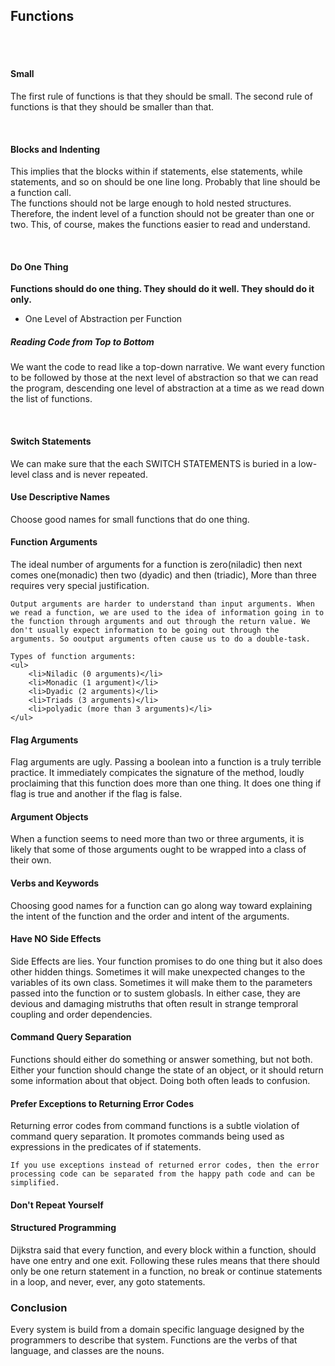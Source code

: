 <h2>Functions</h2>
<br /> <br />

<h4>Small</h4>
<p>The first rule of functions is that they should be small. The second rule of functions is that they should be smaller than that.</p><br />

<h4>Blocks and Indenting</h4>
<p>This implies that the blocks within if statements, else statements, while statements, and so on should be one line long. Probably that line should be a function call. <br />
The functions should not be large enough to hold nested structures. Therefore, the indent level of a function should not be greater than one or two. This, of course, makes the functions easier to read and understand.</p><br />

<h4>Do One Thing</h4>
<p>
    <strong>Functions should do one thing. They should do it well. They should do it only.</strong>
    <ul>
        <li>One Level of Abstraction per Function</li>
    </ul>
    <h5>Reading Code from Top to Bottom</h5>
    We want the code to read like a top-down narrative. We want every function to be followed by those at the next level of abstraction so that we can read the program, descending one level of abstraction at a time as we read down the list of functions. 
</p><br />

<h4>Switch Statements</h4>
<P>
    We can make sure that the each SWITCH STATEMENTS is buried in a low-level class and is never repeated.
</P>

<h4>Use Descriptive Names</h4>
<p>
    Choose good names for small functions that do one thing.
</p>

<h4>Function Arguments</h4>
<p>
    The ideal number of arguments for a function is zero(niladic) then next comes one(monadic) then two (dyadic) and then (triadic), More than three requires very special justification.

    Output arguments are harder to understand than input arguments. When we read a function, we are used to the idea of information going in to the function through arguments and out through the return value. We don't usually expect information to be going out through the arguments. So ooutput arguments often cause us to do a double-task.

    Types of function arguments:
    <ul>
        <li>Niladic (0 arguments)</li>
        <li>Monadic (1 argument)</li>
        <li>Dyadic (2 arguments)</li>
        <li>Triads (3 arguments)</li>
        <li>polyadic (more than 3 arguments)</li>
    </ul>
</p>

<h4>Flag Arguments</h4>
<p>
    Flag arguments are ugly. Passing a boolean into a function is a truly terrible practice. It immediately compicates the signature of the method, loudly proclaiming that this function does more than one thing. It does one thing if flag is true and another if the flag is false.
</p>

<h4>Argument Objects</h4>
<p>
    When a function seems to need more than two or three arguments, it is likely that some of those arguments ought to be wrapped into a class of their own.
</p>

<h4>Verbs and Keywords</h4>
<p>
    Choosing good names for a function can go along way toward explaining the intent of the function and the order and intent of the arguments.
</p>

<h4>Have NO Side Effects</h4>
<p>
    Side Effects are lies. Your function promises to do one thing but it also does other hidden things. Sometimes it will make unexpected changes to the variables of its own class. Sometimes it will make them to the parameters passed into the function or to sustem globasls. In either case, they are devious and damaging mistruths that often result in strange temproral coupling and order dependencies.
</p>

<h4>Command Query Separation</h4>
<p>
    Functions should either do something or answer something, but not both. Either your function should change the state of an object, or it should return some information about that object. Doing both often leads to confusion.
</p>

<h4>Prefer Exceptions to Returning Error Codes</h4>
<p>
    Returning error codes from command functions is a subtle violation of command query separation. It promotes commands being used as expressions in the predicates of if statements.

    If you use exceptions instead of returned error codes, then the error processing code can be separated from the happy path code and can be simplified.
</p>

<h4>Don't Repeat Yourself</h4>

<h4>Structured Programming</h4>
<p>
    Dijkstra said that every function, and every block within a function, should have one entry and one exit. Following these rules means that there should only be one return statement in a function, no break or continue statements in a loop, and never, ever, any goto statements.
</p>


<h3>Conclusion</h3>
<p>
    Every system is build from a domain specific language designed by the programmers to describe that system. Functions are the verbs of that language, and classes are the nouns.
</p>